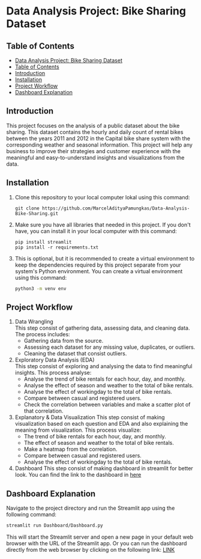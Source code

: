 # Data Analysis Project: Bike Sharing Dataset

## Table of Contents

-  [Data Analysis Project: Bike Sharing Dataset](#-data-analysis-project-bike-sharing-dataset-)
  - [Table of Contents](#-table-of-contents)
  - [Introduction](#-introduction)
  - [Installation](#-installation)
  - [Project Workflow](#-project-workflow)
  - [Dashboard Explanation](#-dashboard-explanation)
 
## Introduction

This project focuses on the analysis of a public dataset about the bike sharing. This dataset contains the hourly and daily count of rental bikes between the years 2011 and 2012 in the Capital bike share system with the corresponding weather and seasonal information. This project will help any business to improve their strategies and customer experience with the meaningful and easy-to-understand insights and visualizations from the data. 

## Installation

1. Clone this repository to your local computer lokal using this command:

   ```shell
   git clone https://github.com/MarcelAdityaPamungkas/Data-Analysis-Bike-Sharing.git
   ```

2. Make sure you have all libraries that needed in this project. If you don't have, you can install it in your local computer with this command: 

    ```shell
    pip install streamlit
    pip install -r requirements.txt
    ```
3. This is optional, but it is recommended to create a virtual environment to keep the dependencies required by this project separate from your system's Python environment. You can create a virtual environment using this command:

   ```bash
   python3 -m venv env
   ```

## Project Workflow

1. Data Wrangling <br>
   This step consist of gathering data, assessing data, and cleaning data. The process includes:
   * Gathering data from the source.
   * Assessing each dataset for any missing value, duplicates, or outliers.
   * Cleaning the dataset that consist outliers.
2. Exploratory Data Analysis (EDA) <br>
   This step consist of exploring and analysing the data to find meaningful insights. This process analyse:
   * Analyse the trend of bike rentals for each hour, day, and monthly.
   * Analyse the effect of season and weather to the total of bike rentals.
   * Analyse the effect of workingday to the total of bike rentals.
   * Compare between casual and registered users.
   * Check the correlation between variables and make a scatter plot of that correlation.
3. Explanatory & Data Visualization
   This step consist of making visualization based on each question and EDA and also explaining the meaning from visualization. This process visualize:
   * The trend of bike rentals for each hour, day, and monthly.
   * The effect of season and weather to the total of bike rentals.
   * Make a heatmap from the correlation.
   * Compare between casual and registered users.
   * Analyse the effect of workingday to the total of bike rentals.
4. Dashboard
   This step consist of making dashboard in streamlit for better look. You can find the link to the dashboard in [here](url.txt)


## Dashboard Explanation

Navigate to the project directory and run the Streamlit app using the following command:

   ```sh
   streamlit run Dashboard/Dashboard.py
   ```

This will start the Streamlit server and open a new page in your default web browser with the URL of the Streamlit app. Or you can run the dashboard directly from the web browser by clicking on the following link: [LINK]()


